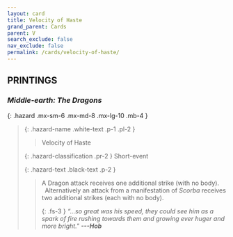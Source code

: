 ```yaml
---
layout: card
title: Velocity of Haste
grand_parent: Cards
parent: V
search_exclude: false
nav_exclude: false
permalink: /cards/velocity-of-haste/
---
```


## PRINTINGS


### _Middle-earth: The Dragons_

{: .hazard .mx-sm-6 .mx-md-8 .mx-lg-10 .mb-4 }
> {: .hazard-name .white-text .p-1 .pl-2 }
> > <div class="hazard-mp"></div>
> > <div class="card-name">Velocity of Haste</div>
>
> {: .hazard-classification .pr-2 }
> Short-event
>
> {: .hazard-text .black-text .p-2 }
> > A Dragon attack receives one additional strike (with no body). <br>&ensp;Alternatively an attack from a manifestation of _Scorba_ receives two additional strikes (each with no body). 
> > 
> > {: .fs-3 } 
> > _“...so great was his speed, they could see him as a spark of fire rushing towards them and growing ever huger and more bright."_ ***---&#65279;Hob*** 
>

